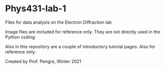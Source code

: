 # Phys431-lab-1
Files for data analysis on the Electron Diffraction lab

Image files are included for reference only.  They are not directly used in the Python coding.

Also in this repository are a couple of introductory tutorial pages.  Also for reference only.

Created by Prof. Pengra, Winter 2021
